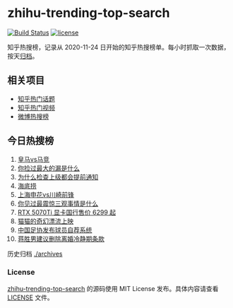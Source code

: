 # zhihu-trending-top-search

[![Build Status](https://github.com/justjavac/zhihu-trending-top-search/workflows/ci/badge.svg?branch=main)](https://github.com/justjavac/zhihu-trending-top-search/actions)
[![license](https://img.shields.io/github/license/justjavac/zhihu-trending-top-search)](https://github.com/justjavac/zhihu-trending-top-search/blob/main/LICENSE)

知乎热搜榜，记录从 2020-11-24 日开始的知乎热搜榜单。每小时抓取一次数据，按天[归档](./archives)。

## 相关项目

- [知乎热门话题](https://github.com/justjavac/zhihu-trending-hot-questions)
- [知乎热门视频](https://github.com/justjavac/zhihu-trending-hot-video)
- [微博热搜榜](https://github.com/justjavac/weibo-trending-hot-search)

## 今日热搜榜

<!-- BEGIN -->
<!-- 最后更新时间 Fri Mar 07 2025 02:20:17 GMT+0800 (China Standard Time) -->

1. [皇马vs马竞](https://www.zhihu.com/search?q=%E7%9A%87%E9%A9%ACvs%E9%A9%AC%E7%AB%9E)
1. [你捡过最大的漏是什么](https://www.zhihu.com/search?q=%E4%BD%A0%E6%8D%A1%E8%BF%87%E6%9C%80%E5%A4%A7%E7%9A%84%E6%BC%8F%E6%98%AF%E4%BB%80%E4%B9%88)
1. [为什么检查上级都会提前通知](https://www.zhihu.com/search?q=%E4%B8%BA%E4%BB%80%E4%B9%88%E6%A3%80%E6%9F%A5%E4%B8%8A%E7%BA%A7%E9%83%BD%E4%BC%9A%E6%8F%90%E5%89%8D%E9%80%9A%E7%9F%A5)
1. [海底捞](https://www.zhihu.com/search?q=%E6%B5%B7%E5%BA%95%E6%8D%9E)
1. [上海申花vs川崎前锋](https://www.zhihu.com/search?q=%E4%B8%8A%E6%B5%B7%E7%94%B3%E8%8A%B1vs%E5%B7%9D%E5%B4%8E%E5%89%8D%E9%94%8B)
1. [你见过最震惊三观事情是什么](https://www.zhihu.com/search?q=%E4%BD%A0%E8%A7%81%E8%BF%87%E6%9C%80%E9%9C%87%E6%83%8A%E4%B8%89%E8%A7%82%E4%BA%8B%E6%83%85%E6%98%AF%E4%BB%80%E4%B9%88)
1. [RTX 5070Ti 显卡国行售价 6299 起](https://www.zhihu.com/search?q=RTX%205070Ti%20%E6%98%BE%E5%8D%A1%E5%9B%BD%E8%A1%8C%E5%94%AE%E4%BB%B7%206299%20%E8%B5%B7)
1. [猫猫的奇幻漂流上映](https://www.zhihu.com/search?q=%E7%8C%AB%E7%8C%AB%E7%9A%84%E5%A5%87%E5%B9%BB%E6%BC%82%E6%B5%81%E4%B8%8A%E6%98%A0)
1. [中国足协发布球员自荐系统](https://www.zhihu.com/search?q=%E4%B8%AD%E5%9B%BD%E8%B6%B3%E5%8D%8F%E5%8F%91%E5%B8%83%E7%90%83%E5%91%98%E8%87%AA%E8%8D%90%E7%B3%BB%E7%BB%9F)
1. [蒋胜男建议删除离婚冷静期条款](https://www.zhihu.com/search?q=%E8%92%8B%E8%83%9C%E7%94%B7%E5%BB%BA%E8%AE%AE%E5%88%A0%E9%99%A4%E7%A6%BB%E5%A9%9A%E5%86%B7%E9%9D%99%E6%9C%9F%E6%9D%A1%E6%AC%BE)

<!-- END -->

历史归档 [./archives](./archives)

### License

[zhihu-trending-top-search](https://github.com/justjavac/zhihu-trending-top-search) 的源码使用 MIT License
发布。具体内容请查看 [LICENSE](./LICENSE) 文件。
